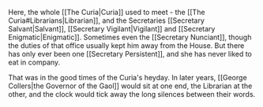  Here, the whole [[The Curia|Curia]] used to meet - the [[The Curia#Librarians|Librarian]], and the Secretaries [[Secretary Salvant|Salvant]], [[Secretary Vigilant|Vigilant]] and [[Secretary Enigmatic|Enigmatic]]. Sometimes even the [[Secretary Nunciant]], though the duties of that office usually kept him away from the House. But there has only ever been one [[Secretary Persistent]], and she has never liked to eat in company.

That was in the good times of the Curia's heyday. In later years, [[George Collers|the Governor of the Gaol]] would sit at one end, the Librarian at the other, and the clock would tick away the long silences between their words.
